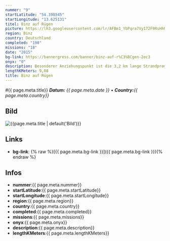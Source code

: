 ```yaml
---
nummer: "9"
startLatitude: "54.398545"
startLongitude: "13.625131"
titel: Binz auf Rügen
picture: https://lh3.googleusercontent.com/lr/AFBm1_YbPqra7Vy172F9RsHhOBR4e-dhmyNlnMIiTANQb3P56E11GvXmDZNdq8InXa8oc7c6q-vsNvEmwOSXV4CP74pkFIzhdQ5E8SbUsQbEWDlpJfb69ZjLSHNP8vEsLFEGdPPWZYp31fBwoVho7WSeCEZNRkEHdoHgVDK67QhNnC-Skx4gKhn0XndcaAqyNSXaLaPBBEyPaD_B0UQGtbV5FYIRhSfxFzBuXIC-TzVPvKL4tGqZ1FP7xKjs64VLizEYgdR7mIq7_oIOMtTXn_zT1a9RQNdqc5bnKMGLy3MhA_ZWSuS1Z9CiiLNIRachAW4_-2-Ig7FoP6bnU-dMYfzLQkYFUMmrkW5PmJ0mQIRVwCbN1q4ZQfvT-4KQf78D8NhxHtzl-hG-3VdAJO20liCM0kmrfOFBW2wEITCjm-zvhgf5yaTWHbaofxd-OxDwxHqgP_QsIzRPd0xdE4I5PYdQUu_OYQkTtsM1LUyWbUfYyKFAR0P9A2tGxvMMvXc8UGzaT_GwB9FU62cj7ajTpX7URiVW0E5ZubeICk0EFPdybbd2w3dvHexKR0q48sQisjZM9LH4gAqnK5K5-a-a4JYKm5DGPrkZDmXIahovVS8WQZmJzLKtzopYBcD6VLLFoNNLgcvLXn3p3XV-KsrkQ4A4-SJX7Y2r5_WdTrPknaW6cuGpJpgaOSSxARDDgS3FwozVX8hHFo6qVg
region: Binz
country: Deutschland
completed: "198"
missions: "18"
date: "2015"
bg-link: https://bannergress.com/banner/binz-auf-r%C3%BCgen-2ec3
onyx: "0"
description: Besonderer Anziehungspunkt ist die 3,2 km lange Strandpromenade mit zahlreichen und liebevoll restaurierten Bädervillen, Hotels, Cafés und Restaurants sowie der Seebrücke.
lengthKMeters: 9,08
title: Binz auf Rügen
---
```


#{{ page.meta.title}}
_**Datum:** {{ page.meta.date }} • **Country:**{{ page.meta.country}}_

## Bild
![{{page.meta.title | default('Bild')}}]({{page.meta.picture}})

## Links
- **bg-link**: {% raw %}[{{ page.meta.bg-link }}]({{ page.meta.bg-link }}){% endraw %}

## Infos
- **nummer**:{{ page.meta.nummer}}
- **startLatitude**:{{ page.meta.startLatitude}}
- **startLongitude**:{{ page.meta.startLongitude}}
- **region**:{{ page.meta.region}}
- **country**:{{ page.meta.country}}
- **completed**:{{ page.meta.completed}}
- **missions**:{{ page.meta.missions}}
- **onyx**:{{ page.meta.onyx}}
- **description**:{{ page.meta.description}}
- **lengthKMeters**:{{ page.meta.lengthKMeters}}

